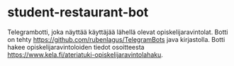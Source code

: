# student-restaurant-bot
Telegrambotti, joka näyttää käyttäjää lähellä olevat opiskelijaravintolat. Botti on tehty https://github.com/rubenlagus/TelegramBots java kirjastolla.
Botti hakee opiskelijaravintoloiden tiedot osoitteesta https://www.kela.fi/ateriatuki-opiskelijaravintolahaku.

